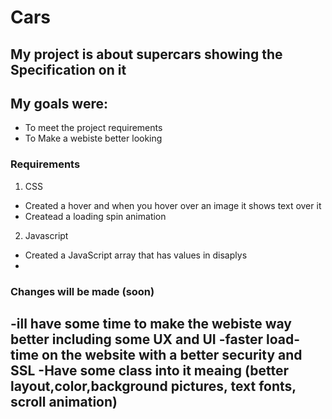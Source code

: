 # Cars
## My project is about supercars showing the Specification on it 
## My goals were: 
- To meet the project requirements  
- To Make a webiste better looking   

### Requirements
1. CSS
- Created a hover and when you hover over an image it shows text over it 
- Createad a loading spin animation

2. Javascript
- Created a JavaScript array that has values in disaplys
-







 


### Changes will be made (soon) 
-ill have some time to make the webiste way better including some UX and UI 
-faster load-time on the website with a better security and SSL
-Have some class into it meaing (better layout,color,background pictures, text fonts, scroll animation)
-
